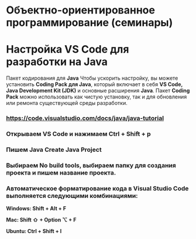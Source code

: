 # Объектно-ориентированное программирование (семинары)

# Настройка VS Code для разработки на Java
Пакет кодирования для **Java**
Чтобы ускорить настройку, вы можете установить **Coding Pack для Java**, который включает в себя **VS Code, Java Development Kit (JDK)** и основные расширения **Java**. Пакет **Coding Pack** можно использовать как чистую установку, так и для обновления или ремонта существующей среды разработки.
### https://code.visualstudio.com/docs/java/java-tutorial

### Открываем **VS Code** и нажимаем **Ctrl + Shift + p**
### Пишем **Java Create Java Project**
### Выбираем **No build tools**, выбираем папку для создания проекта и пишем название проекта.
### Автоматическое форматирование кода в **Visual Studio Code** выполняется следующими комбинациями:
**Windows: Shift + Alt + F**

**Mac: Shift ⇧ + Option ⌥ + F**

**Ubuntu: Ctrl + Shift + I**